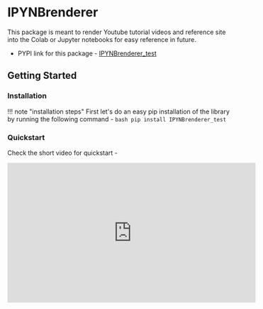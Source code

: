 # IPYNBrenderer 

This package is meant to render Youtube tutorial videos and reference site into the Colab or Jupyter notebooks for easy reference in future.

- PYPI link for this package - [IPYNBrenderer_test](https://pypi.org/project/IPYNBrenderer_test)

## Getting Started

### Installation

!!! note "installation steps"
    First let's do an easy pip installation of the library by running the following command -
    ```bash
    pip install IPYNBrenderer_test
    ```


### Quickstart
Check the short video for quickstart - 

<iframe width="560" height="315" src="https://www.youtube.com/embed/PIzS0OB0qNU" title="YouTube video player" frameborder="0" allow="accelerometer; autoplay; clipboard-write; encrypted-media; gyroscope; picture-in-picture" allowfullscreen></iframe>




